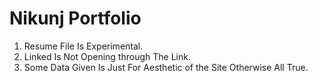 # Nikunj Portfolio
1. Resume File Is Experimental.
2. Linked Is Not Opening through The Link.
3. Some Data Given Is Just For Aesthetic of the Site Otherwise All True.
